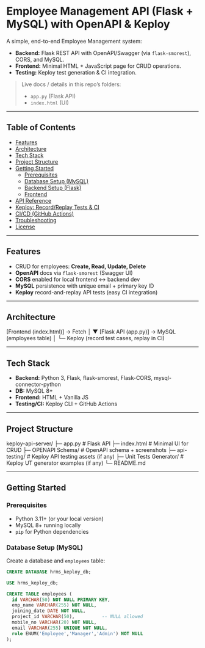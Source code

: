 # Employee Management API (Flask + MySQL) with OpenAPI & Keploy

A simple, end-to-end Employee Management system:

- **Backend:** Flask REST API with OpenAPI/Swagger (via `flask-smorest`), CORS, and MySQL.
- **Frontend:** Minimal HTML + JavaScript page for CRUD operations.
- **Testing:** Keploy test generation & CI integration.

> Live docs / details in this repo’s folders:
> - `app.py` (Flask API)  
> - `index.html` (UI)  

---

## Table of Contents

- [Features](#features)  
- [Architecture](#architecture)  
- [Tech Stack](#tech-stack)  
- [Project Structure](#project-structure)  
- [Getting Started](#getting-started)  
  - [Prerequisites](#prerequisites)  
  - [Database Setup (MySQL)](#database-setup-mysql)  
  - [Backend Setup (Flask)](#backend-setup-flask)  
  - [Frontend](#frontend)  
- [API Reference](#api-reference)  
- [Keploy: Record/Replay Tests & CI](#keploy-recordreplay-tests--ci)  
- [CI/CD (GitHub Actions)](#cicd-github-actions)  
- [Troubleshooting](#troubleshooting)  
- [License](#license)

---

## Features

- CRUD for employees: **Create, Read, Update, Delete**
- **OpenAPI** docs via `flask-smorest` (Swagger UI)
- **CORS** enabled for local frontend ↔ backend dev
- **MySQL** persistence with unique email + primary key ID
- **Keploy** record-and-replay API tests (easy CI integration)

---

## Architecture

[Frontend (index.html)] → Fetch
│
▼
[Flask API (app.py)] → MySQL (employees table)
│
└─ Keploy (record test cases, replay in CI)

---

## Tech Stack

- **Backend:** Python 3, Flask, flask-smorest, Flask-CORS, mysql-connector-python  
- **DB:** MySQL 8+  
- **Frontend:** HTML + Vanilla JS  
- **Testing/CI:** Keploy CLI + GitHub Actions

---

## Project Structure

keploy-api-server/
├─ app.py # Flask API
├─ index.html # Minimal UI for CRUD
├─ OPENAPI Schema/ # OpenAPI schema + screenshots
├─ api-testing/ # Keploy API testing assets (if any)
├─ Unit Tests Generator/ # Keploy UT generator examples (if any)
└─ README.md


---

## Getting Started

### Prerequisites

- Python 3.11+ (or your local version)
- MySQL 8+ running locally
- `pip` for Python dependencies

### Database Setup (MySQL)

Create a database and `employees` table:

```sql
CREATE DATABASE hrms_keploy_db;

USE hrms_keploy_db;

CREATE TABLE employees (
  id VARCHAR(50) NOT NULL PRIMARY KEY,
  emp_name VARCHAR(255) NOT NULL,
  joining_date DATE NOT NULL,
  project_id VARCHAR(50),          -- NULL allowed
  mobile_no VARCHAR(20) NOT NULL,
  email VARCHAR(255) UNIQUE NOT NULL,
  role ENUM('Employee','Manager','Admin') NOT NULL
);
